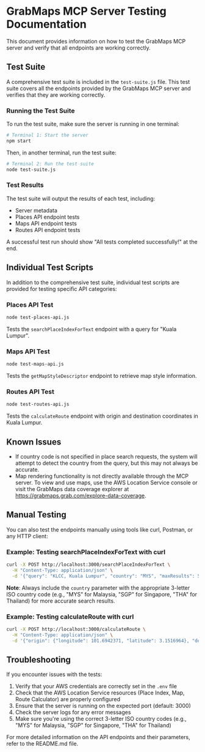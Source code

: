 # GrabMaps MCP Server Testing Documentation

This document provides information on how to test the GrabMaps MCP server and verify that all endpoints are working correctly.

## Test Suite

A comprehensive test suite is included in the `test-suite.js` file. This test suite covers all the endpoints provided by the GrabMaps MCP server and verifies that they are working correctly.

### Running the Test Suite

To run the test suite, make sure the server is running in one terminal:

```bash
# Terminal 1: Start the server
npm start
```

Then, in another terminal, run the test suite:

```bash
# Terminal 2: Run the test suite
node test-suite.js
```

### Test Results

The test suite will output the results of each test, including:

- Server metadata
- Places API endpoint tests
- Maps API endpoint tests
- Routes API endpoint tests

A successful test run should show "All tests completed successfully!" at the end.

## Individual Test Scripts

In addition to the comprehensive test suite, individual test scripts are provided for testing specific API categories:

### Places API Test

```bash
node test-places-api.js
```

Tests the `searchPlaceIndexForText` endpoint with a query for "Kuala Lumpur".

### Maps API Test

```bash
node test-maps-api.js
```

Tests the `getMapStyleDescriptor` endpoint to retrieve map style information.

### Routes API Test

```bash
node test-routes-api.js
```

Tests the `calculateRoute` endpoint with origin and destination coordinates in Kuala Lumpur.

## Known Issues

- If country code is not specified in place search requests, the system will attempt to detect the country from the query, but this may not always be accurate.
- Map rendering functionality is not directly available through the MCP server. To view and use maps, use the AWS Location Service console or visit the GrabMaps data coverage explorer at https://grabmaps.grab.com/explore-data-coverage.

## Manual Testing

You can also test the endpoints manually using tools like curl, Postman, or any HTTP client:

### Example: Testing searchPlaceIndexForText with curl

```bash
curl -X POST http://localhost:3000/searchPlaceIndexForText \
  -H "Content-Type: application/json" \
  -d '{"query": "KLCC, Kuala Lumpur", "country": "MYS", "maxResults": 5}'
```

**Note**: Always include the `country` parameter with the appropriate 3-letter ISO country code (e.g., "MYS" for Malaysia, "SGP" for Singapore, "THA" for Thailand) for more accurate search results.

### Example: Testing calculateRoute with curl

```bash
curl -X POST http://localhost:3000/calculateRoute \
  -H "Content-Type: application/json" \
  -d '{"origin": {"longitude": 101.6942371, "latitude": 3.1516964}, "destination": {"longitude": 101.7113399, "latitude": 3.1579208}, "travelMode": "Car"}'
```

## Troubleshooting

If you encounter issues with the tests:

1. Verify that your AWS credentials are correctly set in the `.env` file
2. Check that the AWS Location Service resources (Place Index, Map, Route Calculator) are properly configured
3. Ensure that the server is running on the expected port (default: 3000)
4. Check the server logs for any error messages
5. Make sure you're using the correct 3-letter ISO country codes (e.g., "MYS" for Malaysia, "SGP" for Singapore, "THA" for Thailand)

For more detailed information on the API endpoints and their parameters, refer to the README.md file.
